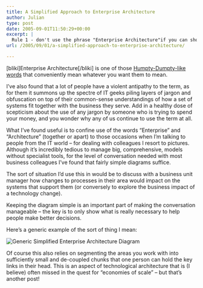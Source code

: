 ```yaml
---
title: A Simplified Approach to Enterprise Architecture
author: Julian
type: post
date: 2005-09-01T11:50:29+00:00
excerpt: |
  Rule 1 - don't use the phrase "Enterprise Architecture"if you can show someone a picture instead!
url: /2005/09/01/a-simplified-approach-to-enterprise-architecture/

---
```

[bliki]Enterprise Architecture[/bliki] is one of those [Humpty-Dumpty-like words][1] that conveniently mean whatever you want them to mean.

I&#8217;ve also found that a lot of people have a violent antipathy to the term, as for them it summons up the spectre of IT geeks piling layers of jargon and obfuscation on top of their common-sense understandings of how a set of systems fit together with the business they serve. Add in a healthy dose of scepticism about the use of any jargon by someone who is trying to spend your money, and you wonder why any of us continue to use the term at all.

What I&#8217;ve found useful is to confine use of the words &#8220;Enterprise&#8221; and &#8220;Architecture&#8221; (together or apart) to those occasions when I&#8217;m talking to people from the IT world &#8211; for dealing with colleagues I resort to pictures. Although it&#8217;s incredibly tedious to manage big, comprehensive, models without specialist tools, for the level of conversation needed with most business colleagues I&#8217;ve found that fairly simple diagrams suffice.

The sort of situation I&#8217;d use this in would be to discuss with a business unit manager how changes to processes in their area would impact on the systems that support them (or conversely to explore the business impact of a technology change).

Keeping the diagram simple is an important part of making the conversation manageable &#8211; the key is to only show what is really necessary to help people make better decisions.

Here&#8217;s a generic example of the sort of thing I mean:

![Generic Simplified Enterprise Architecture Diagram][2]

Of course this also relies on segmenting the areas you work with into sufficiently small and de-coupled chunks that one person can hold the key links in their head. This is an aspect of technological architecture that is (I believe) often missed in the quest for &#8220;economies of scale&#8221; &#8211; but that&#8217;s another post!

 [1]: https://purpleslurple.net/ps.php?theurl=https://www.gutenberg.org/dirs/etext91/lglass18h.htm#purp2487
 [2]: https://www.synesthesia.co.uk/blog/images/genericentarch.gif